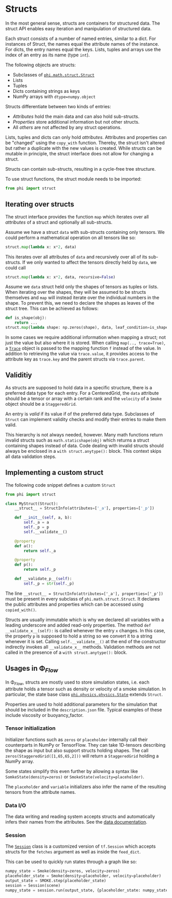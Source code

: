 # Structs

In the most general sense, structs are containers for structured data.
The struct API enables easy iteration and manipulation of structured data.

Each struct consists of a number of named entries, similar to a dict. For instances of Struct, the names equal the attribute names of the instance. For dicts, the entry names equal the keys. Lists, tuples and arrays use the index of an entry as its name (type `int`).

The following objects are structs:

- Subclasses of [`phi.math.struct.Struct`](../phi/math/struct.py)
- Lists
- Tuples
- Dicts containing strings as keys
- NumPy arrays with `dtype=numpy.object`



Structs differentiate between two kinds of entries:
- *Attributes* hold the main data and can also hold sub-structs.
- *Properties* store additional information but not other structs.
- All *others* are not affected by any struct operations.

Lists, tuples and dicts can only hold *attributes*.
Attributes and properties can be "changed" using the `copy_with` function.
Thereby, the struct isn't altered but rather a duplicate with the new values is created.
While structs can be mutable in principle, the struct interface does not allow for changing a struct.

Structs can contain sub-structs, resulting in a cycle-free tree structure.

To use struct functions, the struct module needs to be imported:
```python
from phi import struct
```


## Iterating over structs

The struct interface provides the function `map` which iterates over all *attributes* of a struct and optionally all sub-structs.

Assume we have a struct `data` with sub-structs containing only tensors.
We could perform a mathematical operation on all tensors like so:
```python
struct.map(lambda x: x*2, data)
```
This iterates over all attributes of `data` and recursively over all of its sub-structs.
If we only wanted to affect the tensors directly held by `data`, we could call
```python
struct.map(lambda x: x*2, data, recursive=False)
```

Assume we `data` struct held only the shapes of tensors as tuples or lists.
When iterating over the shapes, they will be assumed to be structs themselves and `map` will instead iterate over the individual numbers in the shape.
To prevent this, we need to declare the shapes as leaves of the struct tree. This can be achieved as follows:
```python
def is_shape(obj):
    return ...
struct.map(lambda shape: np.zeros(shape), data, leaf_condition=is_shape)
```

In some cases we require additional information when mapping a struct; not just the value but also where it is stored.
When calling `map(.., trace=True)`, a [`Trace`](../phi/math/struct.py) object is passed to the mapping function `f` instead of the value. In addition to retrieving the value via `trace.value`, it provides access to the attribute key as `trace.key` and the parent structs via `trace.parent`.


## Validitiy

As structs are supposed to hold data in a specific structure, there is a preferred data type for each entry.
For a CenteredGrid, the `data` attribute should be a tensor or array with a certain rank and the `velocity` of a `Smoke` object should be a `StaggeredGrid`.

An entry is _valid_ if its value if of the preferred data type.
Subclasses of `Struct` can implement validity checks and modify their entries to make them valid.

This hierarchy is not always needed, however. Many math functions return invalid structs such as `math.staticshape(obj)` which returns a struct containing shapes instead of data.
Code dealing with invalid structs should always be enclosed in a `with struct.anytype():` block.
This context skips all data validation steps.


## Implementing a custom struct

The following code snippet defines a custom `Struct`

```python
from phi import struct

class MyStruct(Struct):
    __struct__ = StructInfo(attributes=['_a'], properties=['_p'])

    def __init__(self, a, b):
        self._a = a
        self._p = p
        self.__validate__()

    @property
    def a():
        return self._a

    @property
    def p():
        return self._p

    def __validate_p__(self):
        self._p = str(self._p)
```

The line `__struct__ = StructInfo(attributes=['_a'], properties=['_p'])` must be present in every subclass of `phi.math.struct.Struct`.
It declares the public attributes and properties which can be accessed using `copied_with()`.

Structs are usually immutable which is why we declared all variables with a leading underscore and added read-only properties.
The method `def __validate_x__(self):` is called whenever the entry `x` changes.
In this case, the property `p` is supposed to hold a string so we convert it to a string whenever it is set. Calling `self.__validate__()` at the end of the constructor indirectly invokes all `__validate_x__` methods.
Validation methods are not called in the presence of a `with struct.anytype():` block.


## Usages in Φ<sub>*Flow*</sub>

In Φ<sub>*Flow*</sub>, structs are mostly used to store simulation states, i.e.
each attribute holds a tensor such as density or velocity of a smoke simulation.
In particular, the state base class [`phi.physics.physics.State`](../phi/physics/physics.py) extends `Struct`.

Properties are used to hold additional parameters for the simulation that should be included in the `description.json` file. Typical examples of these include viscosity or buoyancy_factor.


### Tensor initialization

Initializer functions such as `zeros` or `placeholder` internally call their counterparts in NumPy or TensorFlow.
They can take 1D-tensors describing the shape as input but also support structs holding shapes.
The call `zeros(StaggeredGrid([1,65,65,2]))` will return a `StaggeredGrid` holding a NumPy array.

Some states simplify this even further by allowing a syntax like `SomkeState(density=zeros)` or `SmokeState(velocity=placeholder)`.

The `placeholder` and `variable` initializers also infer the name of the resulting tensors from the attribute names.


### Data I/O

The data writing and reading system accepts structs and automatically infers their names from the attributes.
See the [data documentation](Reading_and_Writing_Data.md).


### Session

The [`Session`](../phi/tf/session.py) class is a customized version of `tf.Session` which accepts structs for the `fetches` argument as well as inside the `feed_dict`.

This can be used to quickly run states through a graph like so:
```python
numpy_state = Smoke(density=zeros, velocity=zeros)
placeholder_state = Smoke(density=placeholder, velocity=placeholder)
output_state = SMOKE.step(placeholder_state)
session = Session(scene)
numpy_state = session.run(output_state, {placeholder_state: numpy_state})
```